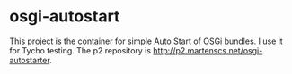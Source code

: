 osgi-autostart
==============

This project is the container for simple Auto Start of OSGi bundles. I use it for Tycho testing.
The p2 repository is http://p2.martenscs.net/osgi-autostarter.
